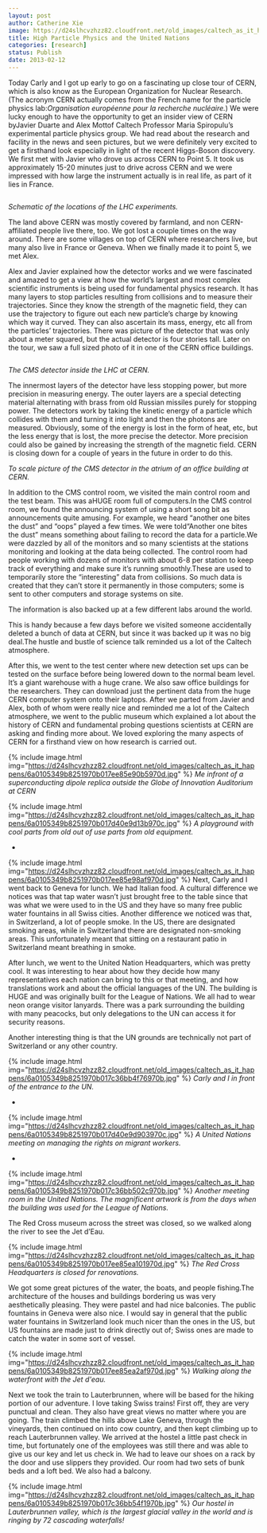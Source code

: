 ```yaml
---
layout: post
author: Catherine Xie
image: https://d24slhcvzhzz82.cloudfront.net/old_images/caltech_as_it_happens/6a0105349b8251970b017c36bb3e9c970b.jpg
title: High Particle Physics and the United Nations
categories: [research]
status: Publish
date: 2013-02-12
---
```



Today Carly and I got up early to go
on a fascinating up close tour of CERN, which is also know as the European Organization for Nuclear Research. (The acronym CERN actually comes from the French name for the particle physics lab:*Organisation européenne pour la recherche nucléaire.*) We were lucky enough to have the opportunity to get an insider view of CERN byJavier Duarte and Alex Mottof Caltech Professor Maria Spiropulu’s experimental particle physics group. We had read about the research and facility in the news and seen pictures, but we were definitely very excited to get a firsthand look especially in light of the recent Higgs-Boson discovery. We first met with Javier who drove us across CERN to Point 5. It took us approximately 15-20 minutes just to drive across CERN and we were impressed with how large the instrument actually is in real life, as part of it lies in France.

<img alt="" src="https://keyhole.web.cern.ch/keyhole/reception/lhc_underground.jpg" />

*Schematic of the locations of the LHC experiments.*

The land above CERN was mostly covered by farmland, and non CERN-affiliated people live there, too. We got lost a couple times on the way around. There are some villages on top of CERN where researchers live, but many also live in France or Geneva. When we finally made it to point 5, we met Alex.

Alex and Javier explained how the detector works and we were fascinated and amazed to get a view at how the world’s largest and most complex scientific instruments is being used for fundamental physics research. It has many layers to stop particles resulting from collisions and to measure their trajectories. Since they know the strength of the magnetic field, they can use the trajectory to figure out each new particle’s charge by knowing which way it curved. They can also ascertain its mass, energy, etc all from the particles’ trajectories. There was picture of the detector that was only about a meter squared, but the actual detector is four stories tall. Later on the tour, we saw a full sized photo of it in one of the CERN office buildings.

<img alt="" src="https://www.theinquirer.net/img/2090/lhc-cms-detector.jpg?1241331986" />

*The CMS detector inside the LHC at CERN.*

The innermost layers of the detector have less stopping power, but more precision in measuring energy. The outer layers are a special detecting material alternating with brass from old Russian missiles purely for stopping power. The detectors work by taking the kinetic energy of a particle which collides with them and turning it into light and then the photons are measured. Obviously, some of the energy is lost in the form of heat, etc, but the less energy that is lost, the more precise the detector. More precision could also be gained by increasing the strength of the magnetic field. CERN is closing down for a couple of years in the future in order to do this.

*To scale picture of the CMS detector in the atrium of an office building at CERN.*

In addition to the CMS control room, we visited the main control room and the test beam. This was aHUGE room full of computers.In the CMS control room, we found the announcing system of using a short song bit as announcements quite amusing. For example, we heard “another one bites the dust” and “oops” played a few times. We were told“Another one bites the dust” means something about failing to record the data for a particle.We were dazzled by all of the monitors and so many scientists at the stations monitoring and looking at the data being collected. The control room had people working with dozens of monitors with about 6-8 per station to keep track of everything and make sure it’s running smoothly.These are used to temporarily store the “interesting” data from
collisions. So much data is created that they can’t store it permanently in
those computers; some is sent to other computers and storage systems on site.

The information is also backed up at a few different labs around the world.

This is handy because a few days before we visited someone accidentally deleted
a bunch of data at CERN, but since it was backed up it was no big deal.The hustle and bustle of science talk reminded us a lot of the Caltech atmosphere.

After this, we went to the test center where new
detection set ups can be tested on the surface before being lowered down to the
normal beam level. It’s a giant warehouse with a huge crane. We also saw office buildings for
the researchers. They can download just the pertinent data from the huge CERN
computer system onto their laptops. After we parted from Javier and Alex, both
of whom were really nice and reminded me a lot of the Caltech atmosphere, we
went to the public museum which explained a lot about the history of CERN and fundamental probing questions scientists at CERN are asking and finding more about. We loved exploring the many aspects of CERN for a firsthand view on how research is carried out.


{% include image.html img="https://d24slhcvzhzz82.cloudfront.net/old_images/caltech_as_it_happens/6a0105349b8251970b017ee85e90b5970d.jpg" %}
*Me infront of a superconducting dipole replica outside the Globe of Innovation Auditorium at CERN*


{% include image.html img="https://d24slhcvzhzz82.cloudfront.net/old_images/caltech_as_it_happens/6a0105349b8251970b017d40e9d13b970c.jpg" %}
*A playground with cool parts from old out of use parts from old equipment.*

*


{% include image.html img="https://d24slhcvzhzz82.cloudfront.net/old_images/caltech_as_it_happens/6a0105349b8251970b017ee85e98af970d.jpg" %}
Next, Carly and I went back to
Geneva for lunch. We had Italian food. A cultural difference we notices was that tap
water wasn’t just brought free to the table since that was what we were used to
in the US and they have so many free public water fountains in all Swiss cities. Another difference we noticed was
that, in Switzerland, a lot of people smoke. In the US, there are designated
smoking areas, while in Switzerland there are designated non-smoking areas. This
unfortunately meant that sitting on a restaurant patio in Switzerland meant
breathing in smoke.

After lunch, we went to the United Nation Headquarters,
which was pretty cool. It was interesting to hear about how they decide how
many representatives each nation can bring to this or that meeting, and how
translations work and about the official languages of the UN. The building is
HUGE and was originally built for the League of Nations. We all had to wear
neon orange visitor lanyards. There was a park surrounding the building with many
peacocks, but only delegations to the UN can access it for security reasons.

Another interesting thing is that the UN grounds are technically not part of
Switzerland or any other country. 


{% include image.html img="https://d24slhcvzhzz82.cloudfront.net/old_images/caltech_as_it_happens/6a0105349b8251970b017c36bb4f76970b.jpg" %}
*Carly and I in front of the entrance to the UN.*

*


{% include image.html img="https://d24slhcvzhzz82.cloudfront.net/old_images/caltech_as_it_happens/6a0105349b8251970b017d40e9d903970c.jpg" %}
*A United Nations meeting on managing the rights on migrant workers.*

*


{% include image.html img="https://d24slhcvzhzz82.cloudfront.net/old_images/caltech_as_it_happens/6a0105349b8251970b017c36bb502c970b.jpg" %}
*Another meeting room in the United Nations. The magnificent artwork is from the days when the building was used for the League of Nations.*

The Red Cross museum across the
street was closed, so we walked along the river to see the Jet d’Eau.


{% include image.html img="https://d24slhcvzhzz82.cloudfront.net/old_images/caltech_as_it_happens/6a0105349b8251970b017ee85ea101970d.jpg" %}
*The Red Cross Headquarters is closed for renovations.*

We got some great pictures of the water, the boats, and people fishing.The architecture
of the houses and buildings bordering us was very aesthetically pleasing. They
were pastel and had nice balconies. The public fountains in Geneva were also
nice. I would say in general that the public water fountains in Switzerland
look much nicer than the ones in the US, but US fountains are made just to
drink directly out of; Swiss ones are made to catch the water in some sort of
vessel.


{% include image.html img="https://d24slhcvzhzz82.cloudfront.net/old_images/caltech_as_it_happens/6a0105349b8251970b017ee85ea2af970d.jpg" %}
*Walking along the waterfront with the Jet d'eau.*

Next we
took the train to Lauterbrunnen, where will be based for the hiking portion of our adventure. I love taking Swiss trains! First off, they
are very punctual and clean. They also have great views no matter where you are
going. The train climbed the hills above Lake Geneva, through the vineyards, then
continued on into cow country, and then kept climbing up to reach Lauterbrunnen
valley. We arrived at the hostel a little past check in time, but fortunately
one of the employees was still there and was able to give us our key and let us
check in. We had to leave our shoes on a rack by the door and use slippers they
provided. Our room had two sets of bunk beds and a loft bed. We also had a
balcony.


{% include image.html img="https://d24slhcvzhzz82.cloudfront.net/old_images/caltech_as_it_happens/6a0105349b8251970b017c36bb54f1970b.jpg" %}
*Our hostel in Lauterbrunnen valley, which is the largest glacial valley in the world and is ringing by 72 cascading waterfalls!*

